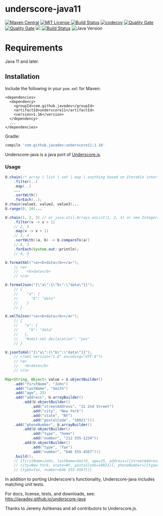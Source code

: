 underscore-java11
=================

[![Maven Central](https://img.shields.io/maven-central/v/com.github.javadev/underscore11.svg)](http://search.maven.org/#search%7Cga%7C1%7Cg%3A%22com.github.javadev%22%20AND%20a%3A%22underscore11%22)
[![MIT License](http://img.shields.io/badge/license-MIT-green.svg) ](https://github.com/javadev/underscore-java11/blob/master/LICENSE.txt)
[![Build Status](https://secure.travis-ci.org/javadev/underscore-java11.svg)](https://travis-ci.org/javadev/underscore-java11)
[![codecov](https://codecov.io/gh/javadev/underscore-java11/branch/master/graph/badge.svg)](https://codecov.io/gh/javadev/underscore-java11)
[![Quality Gate](https://sonarcloud.io/api/project_badges/measure?project=javadev_underscore-java11&metric=alert_status)](https://sonarcloud.io/dashboard/index/javadev_underscore-java11)
[![Quality Gate](https://sonarcloud.io/api/project_badges/measure?project=javadev_underscore-java11&metric=sqale_rating)](https://sonarcloud.io/dashboard/index/javadev_underscore-java11)
[![](http://javadoc-badge.appspot.com/com.github.javadev/underscore11.svg?label=JavaDocs)](http://www.javadoc.io/doc/com.github.javadev/underscore11/)
[![Build Status](https://dev.azure.com/javadevazure/underscore-java/_apis/build/status/javadev.underscore-java11)](https://dev.azure.com/javadevazure/underscore-java/_build/latest?definitionId=5)
![Java Version](https://img.shields.io/badge/java-%3E%3D%2011-success)

Requirements
============

Java 11 and later.

## Installation

Include the following in your `pom.xml` for Maven:

```
<dependencies>
  <dependency>
    <groupId>com.github.javadev</groupId>
    <artifactId>underscore11</artifactId>
    <version>1.16</version>
  </dependency>
  ...
</dependencies>
```

Gradle:

```groovy
compile 'com.github.javadev:underscore11:1.16'
```

Underscore-java is a java port of [Underscore.js](http://underscorejs.org/).

### Usage

```java
U.chain(/* array | list | set | map | anything based on Iterable interface */)
    .filter(..)
    .map(..)
    ...
    .sortWith()
    .forEach(..);
U.chain(value1, value2, value3)...
U.range(0, 10)...

U.chain(1, 2, 3) // or java.util.Arrays.asList(1, 2, 3) or new Integer[] {1, 2, 3}
    .filter(v -> v > 1)
    // 2, 3
    .map(v -> v + 1)
    // 3, 4
    .sortWith((a, b) -> b.compareTo(a))
    // 4, 3
    .forEach(System.out::println);
    // 4, 3

U.formatXml("<a><b>data</b></a>");
    // <a>
    //    <b>data</b>
    // </a>

U.formatJson("{\"a\":{\"b\":\"data\"}}");
    // {
    //    "a": {
    //      "b": "data"
    //    }
    // }

U.xmlToJson("<a><b>data</b></a>");
    // {
    //   "a": {
    //     "b": "data"
    //   },
    //   "#omit-xml-declaration": "yes"
    // }

U.jsonToXml("{\"a\":{\"b\":\"data\"}}");
    // <?xml version="1.0" encoding="UTF-8"?>
    // <a>
    //   <b>data</b>
    // </a>
    
Map<String, Object> value = U.objectBuilder()
    .add("firstName", "John")
    .add("lastName", "Smith")
    .add("age", 25)
    .add("address", U.arrayBuilder()
        .add(U.objectBuilder()
            .add("streetAddress", "21 2nd Street")
            .add("city", "New York")
            .add("state", "NY")
            .add("postalCode", "10021")))
    .add("phoneNumber", U.arrayBuilder()
        .add(U.objectBuilder()
            .add("type", "home")
            .add("number", "212 555-1234"))
        .add(U.objectBuilder()
            .add("type", "fax")
            .add("number", "646 555-4567")))
    .build();
    // {firstName=John, lastName=Smith, age=25, address=[{streetAddress=21 2nd Street,
    // city=New York, state=NY, postalCode=10021}], phoneNumber=[{type=home, number=212 555-1234},
    // {type=fax, number=646 555-4567}]}
```

In addition to porting Underscore's functionality, Underscore-java includes matching unit tests.

For docs, license, tests, and downloads, see:
http://javadev.github.io/underscore-java

Thanks to Jeremy Ashkenas and all contributors to Underscore.js.

